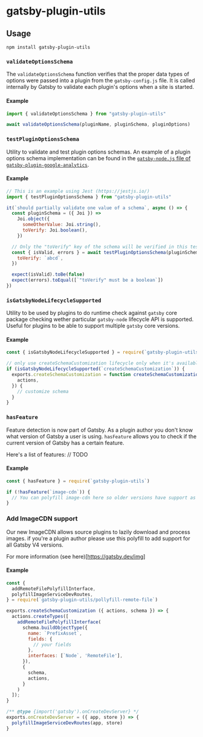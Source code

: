 # gatsby-plugin-utils

## Usage

```shell
npm install gatsby-plugin-utils
```

### `validateOptionsSchema`

The `validateOptionsSchema` function verifies that the proper data types of options were passed into a plugin from the `gatsby-config.js` file. It is called internally by Gatsby to validate each plugin's options when a site is started.

#### Example

```js
import { validateOptionsSchema } from "gatsby-plugin-utils"

await validateOptionsSchema(pluginName, pluginSchema, pluginOptions)
```

### `testPluginOptionsSchema`

Utility to validate and test plugin options schemas. An example of a plugin options schema implementation can be found in the [`gatsby-node.js` file of `gatsby-plugin-google-analytics`](https://github.com/gatsbyjs/gatsby/blob/master/packages/gatsby-plugin-google-analytics/src/gatsby-node.js).

#### Example

```js
// This is an example using Jest (https://jestjs.io/)
import { testPluginOptionsSchema } from "gatsby-plugin-utils"

it(`should partially validate one value of a schema`, async () => {
  const pluginSchema = ({ Joi }) =>
    Joi.object({
      someOtherValue: Joi.string(),
      toVerify: Joi.boolean(),
    })

  // Only the "toVerify" key of the schema will be verified in this test
  const { isValid, errors } = await testPluginOptionsSchema(pluginSchema, {
    toVerify: `abcd`,
  })

  expect(isValid).toBe(false)
  expect(errors).toEqual([`"toVerify" must be a boolean`])
})
```

### `isGatsbyNodeLifecycleSupported`

Utility to be used by plugins to do runtime check against `gatsby` core package checking wether particular `gatsby-node` lifecycle API is supported. Useful for plugins to be able to support multiple `gatsby` core versions.

#### Example

```js
const { isGatsbyNodeLifecycleSupported } = require(`gatsby-plugin-utils`)

// only use createSchemaCustomization lifecycle only when it's available.
if (isGatsbyNodeLifecycleSupported(`createSchemaCustomization`)) {
  exports.createSchemaCustomization = function createSchemaCustomization({
    actions,
  }) {
    // customize schema
  }
}
```

### `hasFeature`

Feature detection is now part of Gatsby. As a plugin author you don't know what version of Gatsby a user is using. `hasFeature` allows you to check if the current version of Gatsby has a certain feature.

Here's a list of features:
// TODO

#### Example

```js
const { hasFeature } = require(`gatsby-plugin-utils`)

if (!hasFeature(`image-cdn`)) {
  // You can polyfill image-cdn here so older versions have support as well
}
```

### Add ImageCDN support

Our new ImageCDN allows source plugins to lazily download and process images. if you're a plugin author please use this polyfill to add support for all Gatsby V4 versions.

For more information (see here)[https://gatsby.dev/img]

#### Example

```js
const {
  addRemoteFilePolyfillInterface,
  polyfillImageServiceDevRoutes,
} = require(`gatsby-plugin-utils/pollyfill-remote-file`)

exports.createSchemaCustomization ({ actions, schema }) => {
  actions.createTypes([
    addRemoteFilePolyfillInterface(
      schema.buildObjectType({
        name: `PrefixAsset`,
        fields: {
          // your fields
        },
        interfaces: [`Node`, 'RemoteFile'],
      }),
      {
        schema,
        actions,
      }
    )
  ]);
}

/** @type {import('gatsby').onCreateDevServer} */
exports.onCreateDevServer = ({ app, store }) => {
  polyfillImageServiceDevRoutes(app, store)
}
```
